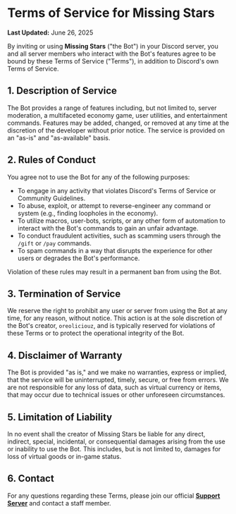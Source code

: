 # Terms of Service for Missing Stars

**Last Updated:** June 26, 2025

By inviting or using **Missing Stars** ("the Bot") in your Discord server, you and all server members who interact with the Bot's features agree to be bound by these Terms of Service ("Terms"), in addition to Discord's own Terms of Service.

## 1. Description of Service

The Bot provides a range of features including, but not limited to, server moderation, a multifaceted economy game, user utilities, and entertainment commands. Features may be added, changed, or removed at any time at the discretion of the developer without prior notice. The service is provided on an "as-is" and "as-available" basis.

## 2. Rules of Conduct

You agree not to use the Bot for any of the following purposes:
- To engage in any activity that violates Discord's Terms of Service or Community Guidelines.
- To abuse, exploit, or attempt to reverse-engineer any command or system (e.g., finding loopholes in the economy).
- To utilize macros, user-bots, scripts, or any other form of automation to interact with the Bot's commands to gain an unfair advantage.
- To conduct fraudulent activities, such as scamming users through the `/gift` or `/pay` commands.
- To spam commands in a way that disrupts the experience for other users or degrades the Bot's performance.

Violation of these rules may result in a permanent ban from using the Bot.

## 3. Termination of Service

We reserve the right to prohibit any user or server from using the Bot at any time, for any reason, without notice. This action is at the sole discretion of the Bot's creator, `oreoliciouz`, and is typically reserved for violations of these Terms or to protect the operational integrity of the Bot.

## 4. Disclaimer of Warranty

The Bot is provided "as is," and we make no warranties, express or implied, that the service will be uninterrupted, timely, secure, or free from errors. We are not responsible for any loss of data, such as virtual currency or items, that may occur due to technical issues or other unforeseen circumstances.

## 5. Limitation of Liability

In no event shall the creator of Missing Stars be liable for any direct, indirect, special, incidental, or consequential damages arising from the use or inability to use the Bot. This includes, but is not limited to, damages for loss of virtual goods or in-game status.

## 6. Contact

For any questions regarding these Terms, please join our official **[Support Server](https://discord.gg/asRaJG9zCc)** and contact a staff member.
